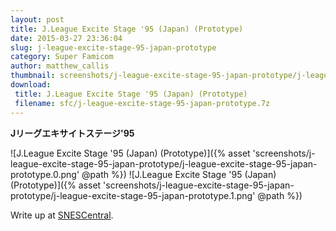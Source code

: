 ```yaml
---
layout: post
title: J.League Excite Stage '95 (Japan) (Prototype)
date: 2015-03-27 23:36:04
slug: j-league-excite-stage-95-japan-prototype
category: Super Famicom
author: matthew_callis
thumbnail: screenshots/j-league-excite-stage-95-japan-prototype/j-league-excite-stage-95-japan-prototype.0.png
download:
 title: J.League Excite Stage '95 (Japan) (Prototype)
 filename: sfc/j-league-excite-stage-95-japan-prototype.7z
---
```


__Jリーグエキサイトステージ'95__

![J.League Excite Stage '95 (Japan) (Prototype)]({% asset 'screenshots/j-league-excite-stage-95-japan-prototype/j-league-excite-stage-95-japan-prototype.0.png' @path %})
![J.League Excite Stage '95 (Japan) (Prototype)]({% asset 'screenshots/j-league-excite-stage-95-japan-prototype/j-league-excite-stage-95-japan-prototype.1.png' @path %})

Write up at [SNESCentral](http://www.snescentral.com/review.php?id=1083&num=0&fancy=yes&article=proto).
